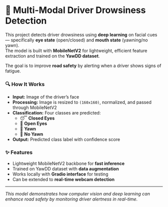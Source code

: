 # 🚗 Multi-Modal Driver Drowsiness Detection

This project detects driver drowsiness using **deep learning** on facial cues — specifically **eye state** (open/closed) and **mouth state** (yawning/no yawn).  
The model is built with **MobileNetV2** for lightweight, efficient feature extraction and trained on the **YawDD dataset**.

The goal is to improve **road safety** by alerting when a driver shows signs of fatigue.

### 🔍 How It Works
- **Input:** Image of the driver’s face
- **Processing:** Image is resized to `(160x160)`, normalized, and passed through MobileNetV2
- **Classification:** Four classes are predicted:
  - 😴 **Closed Eyes**
  - 👀 **Open Eyes**
  - 🥱 **Yawn**
  - 🙂 **No Yawn**
- **Output:** Predicted class label with confidence score

### ✨ Features
- Lightweight MobileNetV2 backbone for **fast inference**
- Trained on YawDD dataset with **data augmentation**
- Works locally with **Gradio interface** for testing
- Can be extended to **real-time webcam detection**

---

 *This model demonstrates how computer vision and deep learning can enhance road safety by monitoring driver alertness in real-time.*
